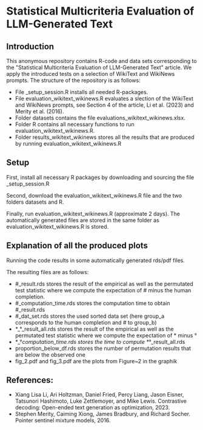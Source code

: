 # Statistical Multicriteria Evaluation of LLM-Generated Text

## Introduction
This anonymous repository contains R-code and data sets corresponding to the "Statistical Multicriteria Evaluation of LLM-Generated Text" article. We apply the introduced tests on a selection of WikiText and WikiNews prompts. 
The structure of the repository is as follows:
- File _setup_session.R installs all needed R-packages.
- File evaluation_wikitext_wikinews.R evaluates a slection of the WikiText and WikiNews prompts, see Section 4 of the article, Li et al. (2023) and Merity et al. (2016).
- Folder datasets contains the file evaluations_wikitext_wikinews.xlsx.
- Folder R contains all necessary functions to run evaluation_wikitext_wikinews.R.
- Folder results_wikitext_wikinews stores all the results that are produced by running evaluation_wikitext_wikinews.R


## Setup
First, install all necessary R packages by downloading and sourcing the file _setup_session.R

Second, download the evaluation_wikitext_wikinews.R file and the two folders datasets and R.
  
Finally, run evaluation_wikitext_wikinews.R (approximate 2 days). The automatically generated files are stored in the same folder as evaluation_wikitext_wikinews.R is stored.

## Explanation of all the produced plots
Running the code results in some automatically generated rds/pdf files.

The resulting files are as follows:
- #_result.rds stores the result of the empirical as well as the permutated test statistic where we compute the expectation of # minus the human completion.
- #_computation_time.rds stores the computation time to obtain #_result.rds
- #_dat_set.rds stores the used sorted data set (here group_a corresponds to the human completion and # to group_b)
- *_°_result_all.rds stores the result of the empirical as well as the permutated test statistic where we compute the expectation of * minus °
- *_°_computation_time.rds stores the time to compute *_°_result_all.rds
- proportion_below_df.rds stores the number of permutation results that are below the observed one
- fig_2.pdf and fig_3.pdf are the plots from Figure~2 in the graphik

## References:
- Xiang Lisa Li, Ari Holtzman, Daniel Fried, Percy Liang, Jason Eisner, Tatsunori Hashimoto, Luke Zettlemoyer, and Mike Lewis. Contrastive decoding: Open-ended text generation as optimization, 2023.
- Stephen Merity, Caiming Xiong, James Bradbury, and Richard Socher. Pointer sentinel mixture models, 2016.

